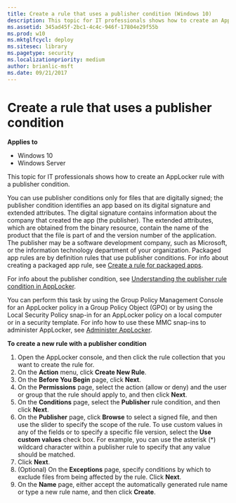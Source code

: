 ```yaml
---
title: Create a rule that uses a publisher condition (Windows 10)
description: This topic for IT professionals shows how to create an AppLocker rule with a publisher condition.
ms.assetid: 345ad45f-2bc1-4c4c-946f-17804e29f55b
ms.prod: w10
ms.mktglfcycl: deploy
ms.sitesec: library
ms.pagetype: security
ms.localizationpriority: medium
author: brianlic-msft
ms.date: 09/21/2017
---
```


# Create a rule that uses a publisher condition

**Applies to**
 -   Windows 10 
 -   Windows Server

This topic for IT professionals shows how to create an AppLocker rule with a publisher condition.

You can use publisher conditions only for files that are digitally signed; the publisher condition identifies an app based on its digital signature and extended attributes. The digital signature contains information about the company that created the app (the publisher). The extended attributes, which are obtained from the binary resource, contain the name of the product that the file is part of and the version number of the application. The publisher may be a software development company, such as Microsoft, or the information technology department of your organization.
Packaged app rules are by definition rules that use publisher conditions. For info about creating a packaged app rule, see [Create a rule for packaged apps](create-a-rule-for-packaged-apps.md).

For info about the publisher condition, see [Understanding the publisher rule condition in AppLocker](understanding-the-publisher-rule-condition-in-applocker.md).

You can perform this task by using the Group Policy Management Console for an AppLocker policy in a Group Policy Object (GPO) or by using the Local Security Policy snap-in for an AppLocker policy on a local computer or in a security template. For info how to use these MMC snap-ins to administer 
AppLocker, see [Administer AppLocker](administer-applocker.md#bkmk-using-snapins).

**To create a new rule with a publisher condition**

1.  Open the AppLocker console, and then click the rule collection that you want to create the rule for.
2.  On the **Action** menu, click **Create New Rule**.
3.  On the **Before You Begin** page, click **Next**.
4.  On the **Permissions** page, select the action (allow or deny) and the user or group that the rule should apply to, and then click **Next**.
5.  On the **Conditions** page, select the **Publisher** rule condition, and then click **Next**.
6.  On the **Publisher** page, click **Browse** to select a signed file, and then use the slider to specify the scope of the rule. To use custom values in any of the fields or to specify a specific file version, select the **Use custom values** check box. For example, you can use the asterisk (\*) wildcard character within a publisher rule to specify that any value should be matched.
7.  Click **Next**.
8.  (Optional) On the **Exceptions** page, specify conditions by which to exclude files from being affected by the rule. Click **Next**.
9.  On the **Name** page, either accept the automatically generated rule name or type a new rule name, and then click **Create**.
